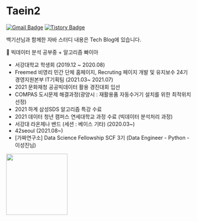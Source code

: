  
# Taein2

[![Gmail Badge](https://img.shields.io/badge/Gmail-D14836?style=flat&logo=Gmail&logoColor=white)](mailto:dls102s@gmail.com)
[![Tistory Badge](https://img.shields.io/badge/Tech%20Blog-555263?style=flat&logoColor=white)](https://codingrepo.tistory.com/)

백기선님과 함께한 자바 스터디 내용은 Tech Blog에 있습니다.


🌱 빅데이터 분석 공부중 + 알고리즘 빠이아

- 서강대학교 학생회 (2019.12 ~ 2020.08)
- Freemed 비영리 민간 단체 홈페이지, Recruting 페이지 개발 및 유지보수 24기 경영지원본부 IT기획팀 (2021.03~ 2021.07)
- 2021 문화재청 공공빅데이터 활용 경진대회 입선
- COMPAS 도시문제 해결과정(광양시 : 재활용품 자동수거기 설치를 위한 최적위치 선정)
- 2021 하계 삼성SDS 알고리즘 특강 수료
- 2021 데이터 청년 캠퍼스 연세대학교 과정 수료 (빅데이터 분석처리 과정)
- 서강대 라온제나 밴드 (세션 : 베이스 기타) (2020.03~)
- 42seoul (2021.08~)
- [가짜연구소] Data Science Fellowship SCF 3기 (Data Engineer - Python - 이성진님)


<img align='left' src="https://github-readme-stats.vercel.app/api?username=Taein2" height="165">

